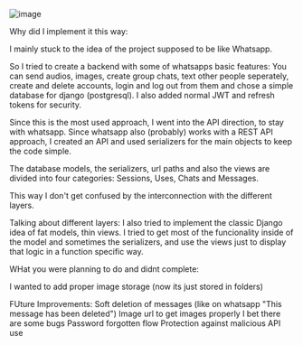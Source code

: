![image](https://github.com/user-attachments/assets/cb6d3737-076e-4aa9-a895-bd0e3318cb64)



Why did I implement it this way:

I mainly stuck to the idea of the project supposed to be like Whatsapp.

So I tried to create a backend with some of whatsapps basic features:
You can send audios, images, create group chats, text other people seperately, create and delete accounts, login and log out from them and chose a simple database for django (postgresql).
I also added normal JWT and refresh tokens for security.

Since this is the most used approach, I went into the API direction, to stay with whatsapp. Since whatsapp also (probably) works with a REST API approach, I created an API and used serializers for the main objects to keep the code simple.

The database models, the serializers, url paths and also the views are divided into four categories: Sessions, Uses, Chats and Messages. 

This way I don't get confused by the interconnection with the different layers.

Talking about different layers: I also tried to implement the classic Django idea of fat models, thin views. I tried to get most of the funcionality inside of the model and sometimes the serializers,
and use the views just to display that logic in a function specific way. 





WHat you were planning to do and didnt complete:

I wanted to add proper image storage (now its just stored in folders)



FUture Improvements:
Soft deletion of messages (like on whatsapp "This message has been deleted")
Image url to get images properly
I bet there are some bugs
Password forgotten flow
Protection against malicious API use

